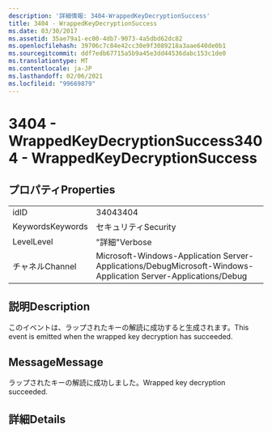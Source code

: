 ```yaml
---
description: '詳細情報: 3404-WrappedKeyDecryptionSuccess'
title: 3404 - WrappedKeyDecryptionSuccess
ms.date: 03/30/2017
ms.assetid: 35ae79a1-ec00-4db7-9073-4a5dbd62dc82
ms.openlocfilehash: 39706c7c84e42cc30e9f3089218a3aae640de0b1
ms.sourcegitcommit: ddf7edb67715a5b9a45e3dd44536dabc153c1de0
ms.translationtype: MT
ms.contentlocale: ja-JP
ms.lasthandoff: 02/06/2021
ms.locfileid: "99669879"
---
```

# <a name="3404---wrappedkeydecryptionsuccess"></a><span data-ttu-id="48ec9-103">3404 - WrappedKeyDecryptionSuccess</span><span class="sxs-lookup"><span data-stu-id="48ec9-103">3404 - WrappedKeyDecryptionSuccess</span></span>

## <a name="properties"></a><span data-ttu-id="48ec9-104">プロパティ</span><span class="sxs-lookup"><span data-stu-id="48ec9-104">Properties</span></span>  
  
|||  
|-|-|  
|<span data-ttu-id="48ec9-105">id</span><span class="sxs-lookup"><span data-stu-id="48ec9-105">ID</span></span>|<span data-ttu-id="48ec9-106">3404</span><span class="sxs-lookup"><span data-stu-id="48ec9-106">3404</span></span>|  
|<span data-ttu-id="48ec9-107">Keywords</span><span class="sxs-lookup"><span data-stu-id="48ec9-107">Keywords</span></span>|<span data-ttu-id="48ec9-108">セキュリティ</span><span class="sxs-lookup"><span data-stu-id="48ec9-108">Security</span></span>|  
|<span data-ttu-id="48ec9-109">Level</span><span class="sxs-lookup"><span data-stu-id="48ec9-109">Level</span></span>|<span data-ttu-id="48ec9-110">"詳細"</span><span class="sxs-lookup"><span data-stu-id="48ec9-110">Verbose</span></span>|  
|<span data-ttu-id="48ec9-111">チャネル</span><span class="sxs-lookup"><span data-stu-id="48ec9-111">Channel</span></span>|<span data-ttu-id="48ec9-112">Microsoft-Windows-Application Server-Applications/Debug</span><span class="sxs-lookup"><span data-stu-id="48ec9-112">Microsoft-Windows-Application Server-Applications/Debug</span></span>|  
  
## <a name="description"></a><span data-ttu-id="48ec9-113">説明</span><span class="sxs-lookup"><span data-stu-id="48ec9-113">Description</span></span>  

 <span data-ttu-id="48ec9-114">このイベントは、ラップされたキーの解読に成功すると生成されます。</span><span class="sxs-lookup"><span data-stu-id="48ec9-114">This event is emitted when the wrapped key decryption has succeeded.</span></span>  
  
## <a name="message"></a><span data-ttu-id="48ec9-115">Message</span><span class="sxs-lookup"><span data-stu-id="48ec9-115">Message</span></span>  

 <span data-ttu-id="48ec9-116">ラップされたキーの解読に成功しました。</span><span class="sxs-lookup"><span data-stu-id="48ec9-116">Wrapped key decryption succeeded.</span></span>  
  
## <a name="details"></a><span data-ttu-id="48ec9-117">詳細</span><span class="sxs-lookup"><span data-stu-id="48ec9-117">Details</span></span>
